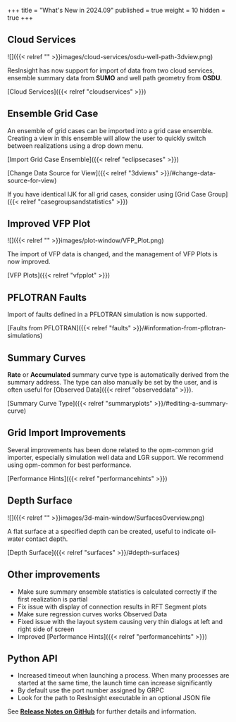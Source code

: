 +++
title = "What's New in 2024.09"
published = true
weight = 10
hidden = true
+++

## Cloud Services

![]({{< relref "" >}}images/cloud-services/osdu-well-path-3dview.png)

ResInsight has now support for import of data from two cloud services, ensemble summary data from **SUMO** and well path geometry from **OSDU**.

[Cloud Services]({{< relref "cloudservices" >}})

## Ensemble Grid Case

An ensemble of grid cases can be imported into a grid case ensemble. Creating a view in this ensemble will allow the user to quickly switch between realizations using a drop down menu.

[Import Grid Case Ensemble]({{< relref "eclipsecases" >}})

[Change Data Source for View]({{< relref "3dviews" >}}/#change-data-source-for-view)

If you have identical IJK for all grid cases, consider using [Grid Case Group]({{< relref "casegroupsandstatistics" >}})

## Improved VFP Plot
![]({{< relref "" >}}images/plot-window/VFP_Plot.png)

The import of VFP data is changed, and the management of VFP Plots is now improved.

[VFP Plots]({{< relref "vfpplot" >}})


## PFLOTRAN Faults
Import of faults defined in a PFLOTRAN simulation is now supported.

[Faults from PFLOTRAN]({{< relref "faults" >}}/#information-from-pflotran-simulations)

## Summary Curves
**Rate** or **Accumulated** summary curve type is automatically derived from the summary address. The type can also manually be set by the user, and is often useful for [Observed Data]({{< relref "observeddata" >}}).

[Summary Curve Type]({{< relref "summaryplots" >}}/#editing-a-summary-curve)

## Grid Import Improvements
Several improvements has been done related to the opm-common grid importer, especially simulation well data and LGR support. We recommend using opm-common for best performance.

[Performance Hints]({{< relref "performancehints" >}})

## Depth Surface
![]({{< relref "" >}}images/3d-main-window/SurfacesOverview.png)

A flat surface at a specified depth can be created, useful to indicate oil-water contact depth.

[Depth Surface]({{< relref "surfaces" >}}/#depth-surfaces)

## Other improvements
- Make sure summary ensemble statistics is calculated correctly if the first realization is partial
- Fix issue with display of connection results in RFT Segment plots
- Make sure regression curves works Observed Data
- Fixed issue with the layout system causing very thin dialogs at left and right side of screen
- Improved [Performance Hints]({{< relref "performancehints" >}})


## Python API
- Increased timeout when launching a process. When many processes are started at the same time, the launch time can increase significantly
- By default use the port number assigned by GRPC
- Look for the path to ResInsight executable in an optional JSON file


See [**Release Notes on GitHub**](https://github.com/OPM/ResInsight/releases/) for further details and information.